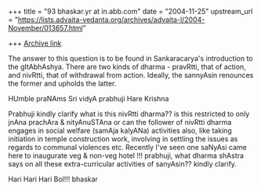 +++
title = "93 bhaskar.yr at in.abb.com"
date = "2004-11-25"
upstream_url = "https://lists.advaita-vedanta.org/archives/advaita-l/2004-November/013657.html"

+++
[Archive link](https://lists.advaita-vedanta.org/archives/advaita-l/2004-November/013657.html)


The answer to this question is to be found in Sankaracarya's introduction
to
the gItAbhAshya. There are two kinds of dharma - pravRtti, that of action,
and nivRtti, that of withdrawal from action. Ideally, the sannyAsin
renounces the former and upholds the latter.

HUmble praNAms Sri vidyA prabhuji
Hare Krishna

Prabhuji kindly clarify what is this nivRtti dharma??  is this restricted
to only jnAna prachAra & nityAnuSTAna  or can the follower of nivRtti
dharma engages in social welfare (samAja kalyANa) activities also, like
taking initiation in temple construction work, involving in settling the
issues as regards to communal violences etc.  Recently I've seen one
saNyAsi   came here to inaugurate veg & non-veg hotel !!!  prabhuji, what
dharma shAstra says on all these extra-curricular activities of sanyAsin??
kindly clarify.

Hari Hari Hari Bol!!!
bhaskar



